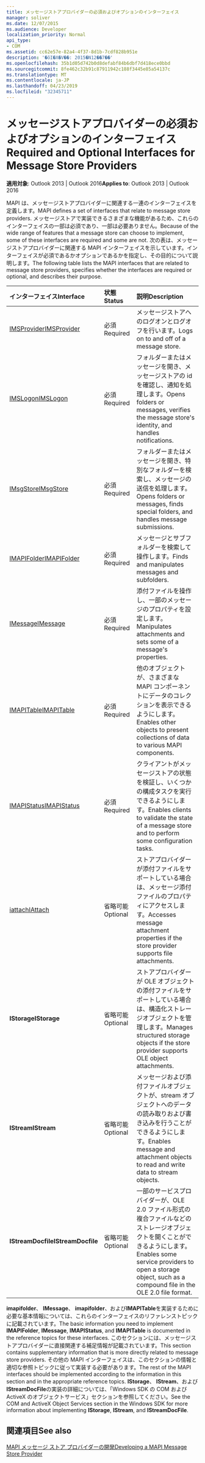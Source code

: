 ```yaml
---
title: メッセージストアプロバイダーの必須およびオプションのインターフェイス
manager: soliver
ms.date: 12/07/2015
ms.audience: Developer
localization_priority: Normal
api_type:
- COM
ms.assetid: cc62e57e-82a4-4f37-8d1b-7cdf828b951e
description: '�ŏI�X�V��: 2015�N12��7��'
ms.openlocfilehash: 35b1d05d742b0d8defabf84b6dbf7d418ece0bbd
ms.sourcegitcommit: 8fe462c32b91c87911942c188f3445e85a54137c
ms.translationtype: MT
ms.contentlocale: ja-JP
ms.lasthandoff: 04/23/2019
ms.locfileid: "32345711"
---
```

# <a name="required-and-optional-interfaces-for-message-store-providers"></a><span data-ttu-id="7fe88-103">メッセージストアプロバイダーの必須およびオプションのインターフェイス</span><span class="sxs-lookup"><span data-stu-id="7fe88-103">Required and Optional Interfaces for Message Store Providers</span></span>

 
  
<span data-ttu-id="7fe88-104">**適用対象**: Outlook 2013 | Outlook 2016</span><span class="sxs-lookup"><span data-stu-id="7fe88-104">**Applies to**: Outlook 2013 | Outlook 2016</span></span> 
  
<span data-ttu-id="7fe88-105">MAPI は、メッセージストアプロバイダーに関連する一連のインターフェイスを定義します。</span><span class="sxs-lookup"><span data-stu-id="7fe88-105">MAPI defines a set of interfaces that relate to message store providers.</span></span> <span data-ttu-id="7fe88-106">メッセージストアで実装できるさまざまな機能があるため、これらのインターフェイスの一部は必須であり、一部は必要ありません。</span><span class="sxs-lookup"><span data-stu-id="7fe88-106">Because of the wide range of features that a message store can choose to implement, some of these interfaces are required and some are not.</span></span> <span data-ttu-id="7fe88-107">次の表は、メッセージストアプロバイダーに関連する MAPI インターフェイスを示しています。インターフェイスが必須であるかオプションであるかを指定し、その目的について説明します。</span><span class="sxs-lookup"><span data-stu-id="7fe88-107">The following table lists the MAPI interfaces that are related to message store providers, specifies whether the interfaces are required or optional, and describes their purpose.</span></span>
  
|<span data-ttu-id="7fe88-108">**インターフェイス**</span><span class="sxs-lookup"><span data-stu-id="7fe88-108">**Interface**</span></span>|<span data-ttu-id="7fe88-109">**状態**</span><span class="sxs-lookup"><span data-stu-id="7fe88-109">**Status**</span></span>|<span data-ttu-id="7fe88-110">**説明**</span><span class="sxs-lookup"><span data-stu-id="7fe88-110">**Description**</span></span>|
|:-----|:-----|:-----|
|[<span data-ttu-id="7fe88-111">IMSProvider</span><span class="sxs-lookup"><span data-stu-id="7fe88-111">IMSProvider</span></span>](imsprovideriunknown.md) <br/> |<span data-ttu-id="7fe88-112">必須</span><span class="sxs-lookup"><span data-stu-id="7fe88-112">Required</span></span>  <br/> |<span data-ttu-id="7fe88-113">メッセージストアへのログオンとログオフを行います。</span><span class="sxs-lookup"><span data-stu-id="7fe88-113">Logs on to and off of a message store.</span></span>  <br/> |
|[<span data-ttu-id="7fe88-114">IMSLogon</span><span class="sxs-lookup"><span data-stu-id="7fe88-114">IMSLogon</span></span>](imslogoniunknown.md) <br/> |<span data-ttu-id="7fe88-115">必須</span><span class="sxs-lookup"><span data-stu-id="7fe88-115">Required</span></span>  <br/> |<span data-ttu-id="7fe88-116">フォルダーまたはメッセージを開き、メッセージストアの id を確認し、通知を処理します。</span><span class="sxs-lookup"><span data-stu-id="7fe88-116">Opens folders or messages, verifies the message store's identity, and handles notifications.</span></span>  <br/> |
|[<span data-ttu-id="7fe88-117">IMsgStore</span><span class="sxs-lookup"><span data-stu-id="7fe88-117">IMsgStore</span></span>](imsgstoreimapiprop.md) <br/> |<span data-ttu-id="7fe88-118">必須</span><span class="sxs-lookup"><span data-stu-id="7fe88-118">Required</span></span>  <br/> |<span data-ttu-id="7fe88-119">フォルダーまたはメッセージを開き、特別なフォルダーを検索し、メッセージの送信を処理します。</span><span class="sxs-lookup"><span data-stu-id="7fe88-119">Opens folders or messages, finds special folders, and handles message submissions.</span></span>  <br/> |
|[<span data-ttu-id="7fe88-120">IMAPIFolder</span><span class="sxs-lookup"><span data-stu-id="7fe88-120">IMAPIFolder</span></span>](imapifolderimapicontainer.md) <br/> |<span data-ttu-id="7fe88-121">必須</span><span class="sxs-lookup"><span data-stu-id="7fe88-121">Required</span></span>  <br/> |<span data-ttu-id="7fe88-122">メッセージとサブフォルダーを検索して操作します。</span><span class="sxs-lookup"><span data-stu-id="7fe88-122">Finds and manipulates messages and subfolders.</span></span>  <br/> |
|[<span data-ttu-id="7fe88-123">IMessage</span><span class="sxs-lookup"><span data-stu-id="7fe88-123">IMessage</span></span>](imessageimapiprop.md) <br/> |<span data-ttu-id="7fe88-124">必須</span><span class="sxs-lookup"><span data-stu-id="7fe88-124">Required</span></span>  <br/> |<span data-ttu-id="7fe88-125">添付ファイルを操作し、一部のメッセージのプロパティを設定します。</span><span class="sxs-lookup"><span data-stu-id="7fe88-125">Manipulates attachments and sets some of a message's properties.</span></span>  <br/> |
|[<span data-ttu-id="7fe88-126">IMAPITable</span><span class="sxs-lookup"><span data-stu-id="7fe88-126">IMAPITable</span></span>](imapitableiunknown.md) <br/> |<span data-ttu-id="7fe88-127">必須</span><span class="sxs-lookup"><span data-stu-id="7fe88-127">Required</span></span>  <br/> |<span data-ttu-id="7fe88-128">他のオブジェクトが、さまざまな MAPI コンポーネントにデータのコレクションを表示できるようにします。</span><span class="sxs-lookup"><span data-stu-id="7fe88-128">Enables other objects to present collections of data to various MAPI components.</span></span>  <br/> |
|[<span data-ttu-id="7fe88-129">IMAPIStatus</span><span class="sxs-lookup"><span data-stu-id="7fe88-129">IMAPIStatus</span></span>](imapistatusimapiprop.md) <br/> |<span data-ttu-id="7fe88-130">必須</span><span class="sxs-lookup"><span data-stu-id="7fe88-130">Required</span></span>  <br/> |<span data-ttu-id="7fe88-131">クライアントがメッセージストアの状態を検証し、いくつかの構成タスクを実行できるようにします。</span><span class="sxs-lookup"><span data-stu-id="7fe88-131">Enables clients to validate the state of a message store and to perform some configuration tasks.</span></span>  <br/> |
|[<span data-ttu-id="7fe88-132">iattach</span><span class="sxs-lookup"><span data-stu-id="7fe88-132">IAttach</span></span>](iattachimapiprop.md) <br/> |<span data-ttu-id="7fe88-133">省略可能</span><span class="sxs-lookup"><span data-stu-id="7fe88-133">Optional</span></span>  <br/> |<span data-ttu-id="7fe88-134">ストアプロバイダーが添付ファイルをサポートしている場合は、メッセージ添付ファイルのプロパティにアクセスします。</span><span class="sxs-lookup"><span data-stu-id="7fe88-134">Accesses message attachment properties if the store provider supports file attachments.</span></span>  <br/> |
|<span data-ttu-id="7fe88-135">**IStorage**</span><span class="sxs-lookup"><span data-stu-id="7fe88-135">**IStorage**</span></span> <br/> |<span data-ttu-id="7fe88-136">省略可能</span><span class="sxs-lookup"><span data-stu-id="7fe88-136">Optional</span></span>  <br/> |<span data-ttu-id="7fe88-137">ストアプロバイダーが OLE オブジェクトの添付ファイルをサポートしている場合は、構造化ストレージオブジェクトを管理します。</span><span class="sxs-lookup"><span data-stu-id="7fe88-137">Manages structured storage objects if the store provider supports OLE object attachments.</span></span>  <br/> |
|<span data-ttu-id="7fe88-138">**IStream**</span><span class="sxs-lookup"><span data-stu-id="7fe88-138">**IStream**</span></span> <br/> |<span data-ttu-id="7fe88-139">省略可能</span><span class="sxs-lookup"><span data-stu-id="7fe88-139">Optional</span></span>  <br/> |<span data-ttu-id="7fe88-140">メッセージおよび添付ファイルオブジェクトが、stream オブジェクトへのデータの読み取りおよび書き込みを行うことができるようにします。</span><span class="sxs-lookup"><span data-stu-id="7fe88-140">Enables message and attachment objects to read and write data to stream objects.</span></span>  <br/> |
|<span data-ttu-id="7fe88-141">**IStreamDocfile**</span><span class="sxs-lookup"><span data-stu-id="7fe88-141">**IStreamDocfile**</span></span> <br/> |<span data-ttu-id="7fe88-142">省略可能</span><span class="sxs-lookup"><span data-stu-id="7fe88-142">Optional</span></span>  <br/> |<span data-ttu-id="7fe88-143">一部のサービスプロバイダーが、OLE 2.0 ファイル形式の複合ファイルなどのストレージオブジェクトを開くことができるようにします。</span><span class="sxs-lookup"><span data-stu-id="7fe88-143">Enables some service providers to open a storage object, such as a compound file in the OLE 2.0 file format.</span></span>  <br/> |
   
<span data-ttu-id="7fe88-144">**imapifolder**、 **IMessage**、 **imapifolder**、および**IMAPITable**を実装するために必要な基本情報については、これらのインターフェイスのリファレンストピックに記載されています。</span><span class="sxs-lookup"><span data-stu-id="7fe88-144">The basic information you need to implement **IMAPIFolder**, **IMessage**, **IMAPIStatus**, and **IMAPITable** is documented in the reference topics for these interfaces.</span></span> <span data-ttu-id="7fe88-145">このセクションには、メッセージストアプロバイダーに直接関連する補足情報が記載されています。</span><span class="sxs-lookup"><span data-stu-id="7fe88-145">This section contains supplementary information that is more directly related to message store providers.</span></span> <span data-ttu-id="7fe88-146">その他の MAPI インターフェイスは、このセクションの情報と適切な参照トピックに従って実装する必要があります。</span><span class="sxs-lookup"><span data-stu-id="7fe88-146">The rest of the MAPI interfaces should be implemented according to the information in this section and in the appropriate reference topics.</span></span> <span data-ttu-id="7fe88-147">**IStorage**、 **IStream**、および**IStreamDocFile**の実装の詳細については、「Windows SDK の COM および ActiveX のオブジェクトサービス」セクションを参照してください。</span><span class="sxs-lookup"><span data-stu-id="7fe88-147">See the COM and ActiveX Object Services section in the Windows SDK for more information about implementing **IStorage**, **IStream**, and **IStreamDocFile**.</span></span>
  
## <a name="see-also"></a><span data-ttu-id="7fe88-148">関連項目</span><span class="sxs-lookup"><span data-stu-id="7fe88-148">See also</span></span>



[<span data-ttu-id="7fe88-149">MAPI メッセージ ストア プロバイダーの開発</span><span class="sxs-lookup"><span data-stu-id="7fe88-149">Developing a MAPI Message Store Provider</span></span>](developing-a-mapi-message-store-provider.md)

